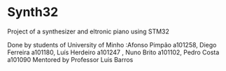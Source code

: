 # Synth32
Project of a synthesizer and eltronic piano using STM32 


Done by students of University of Minho :Afonso Pimpão a101258, Diego Ferreira a101180, Luís Herdeiro a101247 , Nuno Brito a101102, Pedro Costa a101090
Mentored by Professor Luis Barros

